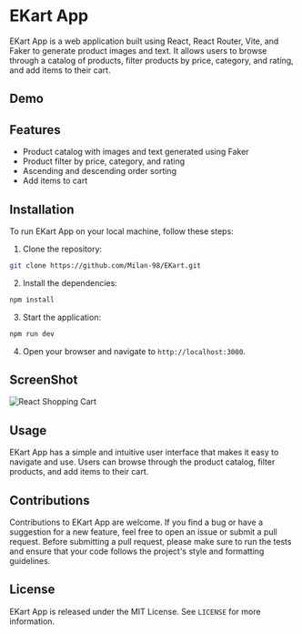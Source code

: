 # EKart App

EKart App is a web application built using React, React Router, Vite, and Faker to generate product images and text. It allows users to browse through a catalog of products, filter products by price, category, and rating, and add items to their cart.

## Demo

[]()

## Features
- Product catalog with images and text generated using Faker
- Product filter by price, category, and rating
- Ascending and descending order sorting
- Add items to cart


## Installation

To run EKart App on your local machine, follow these steps:

1. Clone the repository:

```bash
git clone https://github.com/Milan-98/EKart.git
```

2. Install the dependencies:

```bash
npm install
```



3. Start the application:
```bash
npm run dev
```

4. Open your browser and navigate to `http://localhost:3000`.

## ScreenShot

![React Shopping Cart](https://user-images.githubusercontent.com/114464208/232428286-2bdeab93-8248-4e8c-8802-ac0118bf2159.png)

## Usage

EKart App has a simple and intuitive user interface that makes it easy to navigate and use. Users can browse through the product catalog, filter products, and add items to their cart.

## Contributions

Contributions to EKart App are welcome. If you find a bug or have a suggestion for a new feature, feel free to open an issue or submit a pull request. Before submitting a pull request, please make sure to run the tests and ensure that your code follows the project's style and formatting guidelines.

## License

EKart App is released under the MIT License. See `LICENSE` for more information.



